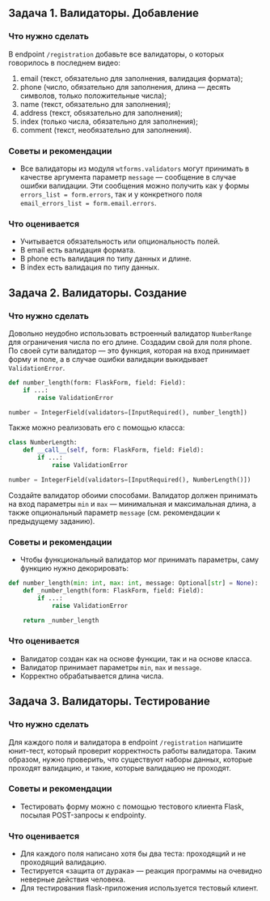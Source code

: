 ## Задача 1. Валидаторы. Добавление
### Что нужно сделать
В endpoint `/registration` добавьте все валидаторы, о которых говорилось в последнем видео:

1) email (текст, обязательно для заполнения, валидация формата);
2) phone (число, обязательно для заполнения, длина — десять символов, только положительные числа);
3) name (текст, обязательно для заполнения);
4) address (текст, обsязательно для заполнения);
5) index (только числа, обязательно для заполнения);
6) comment (текст, необязательно для заполнения).
### Советы и рекомендации
- Все валидаторы из модуля `wtforms.validators` могут принимать в качестве аргумента параметр `message` — сообщение в случае ошибки валидации. Эти сообщения можно получить как у формы `errors_list = form.errors`, так и у конкретного поля `email_errors_list = form.email.errors`.
### Что оценивается
- Учитывается обязательность или опциональность полей.
- В email есть валидация формата.
- В phone есть валидация по типу данных и длине.
- В index есть валидация по типу данных.

## Задача 2. Валидаторы. Создание
### Что нужно сделать
Довольно неудобно использовать встроенный валидатор `NumberRange` для ограничения числа по его длине. Создадим свой для поля phone.<br>
По своей сути валидатор — это функция, которая на вход принимает форму и поле, а в случае ошибки валидации выкидывает `ValidationError`.

```python
def number_length(form: FlaskForm, field: Field):
    if ...:
        raise ValidationError

number = IntegerField(validators=[InputRequired(), number_length])
```

Также можно реализовать его с помощью класса:

```python
class NumberLength:
    def __call__(self, form: FlaskForm, field: Field):
        if ...:
            raise ValidationError

number = IntegerField(validators=[InputRequired(), NumberLength()])
```

Создайте валидатор обоими способами. Валидатор должен принимать на вход параметры `min` и `max` — минимальная и максимальная длина, а также опциональный параметр `message` (см. рекомендации к предыдущему заданию).
### Советы и рекомендации
- Чтобы функциональный валидатор мог принимать параметры, саму функцию нужно декорировать:

```python
def number_length(min: int, max: int, message: Optional[str] = None):
    def _number_length(form: FlaskForm, field: Field):
        if ...:
            raise ValidationError

    return _number_length
```

### Что оценивается
- Валидатор создан как на основе функции, так и на основе класса.
- Валидатор принимает параметры `min`, `max` и `message`.
- Корректно обрабатывается длина числа.

## Задача 3. Валидаторы. Тестирование
### Что нужно сделать
Для каждого поля и валидатора в endpoint `/registration` напишите юнит-тест, который проверит корректность работы валидатора. Таким образом, нужно проверить, что существуют наборы данных, которые проходят валидацию, и такие, которые валидацию не проходят.
### Советы и рекомендации
- Тестировать форму можно с помощью тестового клиента Flask, посылая POST-запросы к endpointу.
### Что оценивается
- Для каждого поля написано хотя бы два теста: проходящий и не проходящий валидацию.
- Тестируется «защита от дурака» — реакция программы на очевидно неверные действия человека.
- Для тестирования flask-приложения используется тестовый клиент.
